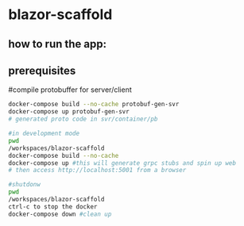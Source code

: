 # blazor-scaffold

## how to run the app:

## prerequisites
#compile protobuffer for server/client
```sh
docker-compose build --no-cache protobuf-gen-svr
docker-compose up protobuf-gen-svr
# generated proto code in svr/container/pb
```


```sh
#in development mode
pwd
/workspaces/blazor-scaffold
docker-compose build --no-cache
docker-compose up #this will generate grpc stubs and spin up web
# then access http://localhost:5001 from a browser
```

```sh
#shutdonw
pwd
/workspaces/blazor-scaffold
ctrl-c to stop the docker
docker-compose down #clean up
```
